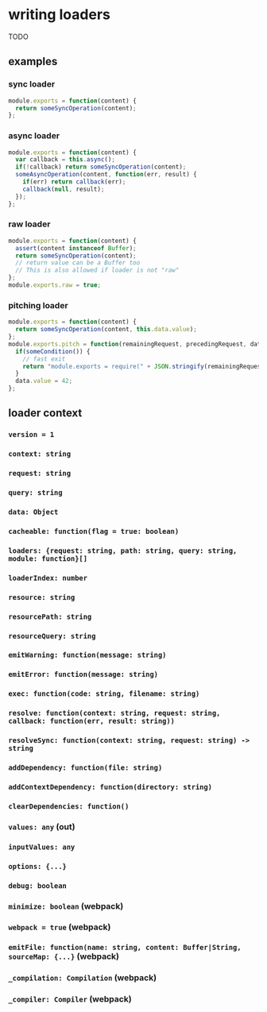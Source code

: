 # writing loaders

TODO

## examples

### sync loader

``` javascript
module.exports = function(content) {
  return someSyncOperation(content);
};
```

### async loader

``` javascript
module.exports = function(content) {
  var callback = this.async();
  if(!callback) return someSyncOperation(content);
  someAsyncOperation(content, function(err, result) {
    if(err) return callback(err);
    callback(null, result);
  });
};
```

### raw loader

``` javascript
module.exports = function(content) {
  assert(content instanceof Buffer);
  return someSyncOperation(content);
  // return value can be a Buffer too
  // This is also allowed if loader is not "raw"
};
module.exports.raw = true;
```

### pitching loader

``` javascript
module.exports = function(content) {
  return someSyncOperation(content, this.data.value);
};
module.exports.pitch = function(remainingRequest, precedingRequest, data) {
  if(someCondition()) {
    // fast exit
    return "module.exports = require(" + JSON.stringify(remainingRequest) + ");";
  }
  data.value = 42;
};
```


## loader context

### `version = 1`
### `context: string`
### `request: string`
### `query: string`
### `data: Object`
### `cacheable: function(flag = true: boolean)`
### `loaders: {request: string, path: string, query: string, module: function}[]`
### `loaderIndex: number`
### `resource: string`
### `resourcePath: string`
### `resourceQuery: string`
### `emitWarning: function(message: string)`
### `emitError: function(message: string)`
### `exec: function(code: string, filename: string)`
### `resolve: function(context: string, request: string, callback: function(err, result: string))`
### `resolveSync: function(context: string, request: string) -> string`
### `addDependency: function(file: string)`
### `addContextDependency: function(directory: string)`
### `clearDependencies: function()`
### `values: any` (out)
### `inputValues: any`
### `options: {...}`
### `debug: boolean`
### `minimize: boolean` (webpack)
### `webpack = true` (webpack)
### `emitFile: function(name: string, content: Buffer|String, sourceMap: {...}` (webpack)
### `_compilation: Compilation` (webpack)
### `_compiler: Compiler` (webpack)

